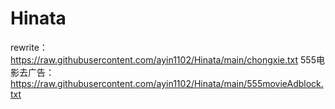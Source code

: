 # Hinata
rewrite：https://raw.githubusercontent.com/ayin1102/Hinata/main/chongxie.txt
555电影去广告：https://raw.githubusercontent.com/ayin1102/Hinata/main/555movieAdblock.txt
